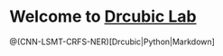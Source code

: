
# Welcome to [Drcubic Lab](http://www.drcubic.com/)

@(CNN-LSMT-CRFS-NER)[Drcubic|Python|Markdown]

